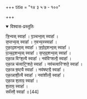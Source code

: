 +++
title = "१४ ३ ५ ७ - १००"

+++

<details open><summary>विश्वास-प्रस्तुतिः</summary>

त्रि॒भ्यस् स्वाहा᳚ । प॒ञ्चभ्य॒स् स्वाहा᳚ ।  
स॒प्तभ्य॒स् स्वाहा᳚ । न॒वभ्य॒स्स्वाहा᳚ ।  
ए॒का॒द॒शभ्य॒स् स्वाहा᳚ । त्र॒यो॒द॒शभ्य॒स् स्वाहा᳚ ।  
प॒ञ्च॒द॒शभ्य॒स् स्वाहा᳚ । स॒प्त॒द॒शभ्य॒स् स्वाहा᳚ ।  
एका॒न्न विꣳ॑श॒त्यै स्वाहा᳚ । नव॑विꣳशत्यै॒ स्वाहा᳚ ।  
एका॒न्न च॑त्वारि॒ꣳ॒शते॒ स्वाहा᳚ । नव॑चत्वारिꣳशते॒ स्वाहा᳚ ।  
एका॒न्न ष॒ष्ट्यै स्वाहा᳚ । नव॑षष्ट्यै॒ स्वाहा᳚ ।  
एका॒न्नाशी॒त्यै स्वाहा᳚ । नवा॑शीत्यै॒ स्वाहा᳚ ।  
एका॒न्न श॒ताय॒ स्वाहा᳚ ।  
श॒ताय॒ स्वाहा᳚ ।  
सर्व॑स्मै॒ स्वाहा᳚ ॥ [44]
</details>



